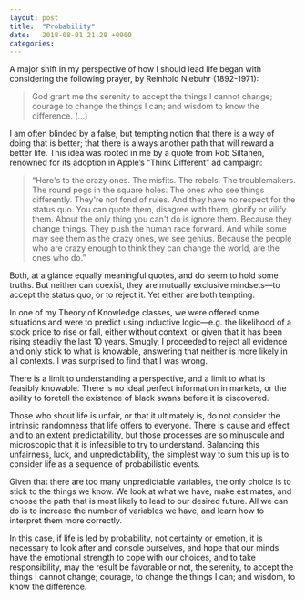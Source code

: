 ```yaml
---
layout: post
title:  "Probability"
date:   2018-08-01 21:28 +0900
categories:
---
```


A major shift in my perspective of how I should lead life began with considering the following prayer, by Reinhold Niebuhr (1892-1971):


> God grant me the serenity
to accept the things I cannot change; 
courage to change the things I can; 
and wisdom to know the difference.
(…)


I am often blinded by a false, but tempting notion that there is a way of doing that is better;  that there is always another path that will reward a better life. This idea was rooted in me by a quote from Rob Siltanen, renowned for its adoption in Apple’s “Think Different” ad campaign:


> “Here's to the crazy ones. The misfits. The rebels. The troublemakers. The round pegs in the square holes. The ones who see things differently. They're not fond of rules. And they have no respect for the status quo. You can quote them, disagree with them, glorify or vilify them. About the only thing you can't do is ignore them. Because they change things. They push the human race forward. And while some may see them as the crazy ones, we see genius. Because the people who are crazy enough to think they can change the world, are the ones who do.”


Both, at a glance equally meaningful quotes, and do seem to hold some truths. But neither can coexist, they are mutually exclusive mindsets—to accept the status quo, or to reject it. Yet either are both tempting.

In one of my Theory of Knowledge classes, we were offered some situations and were to predict using inductive logic—e.g. the likelihood of a stock price to rise or fall, either without context, or given that it has been rising steadily the last 10 years. Smugly, I proceeded to reject all evidence and only stick to what is knowable, answering that neither is more likely in all contexts. I was surprised to find that I was wrong.

There is a limit to understanding a perspective, and a limit to what is feasibly knowable. There is no ideal perfect information in markets, or the ability to foretell the existence of black swans before it is discovered.

Those who shout life is unfair, or that it ultimately is, do not consider the intrinsic randomness that life offers to everyone. There is cause and effect and to an extent predictability, but those processes are so minuscule and microscopic that it is infeasible to try to understand. Balancing this unfairness, luck, and unpredictability, the simplest way to sum this up is to consider life as a sequence of probabilistic events.

Given that there are too many unpredictable variables, the only choice is to stick to the things we know. We look at what we have, make estimates, and choose the path that is most likely to lead to our desired future. All we can do is to increase the number of variables we have, and learn how to interpret them more correctly.

In this case, if life is led by probability, not certainty or emotion, it is necessary to look after and console ourselves, and hope that our minds have the emotional strength to cope with our choices, and to take responsibility, may the result be favorable or not, the serenity, to accept the things I cannot change; courage, to change the things I can; and wisdom, to know the difference.

